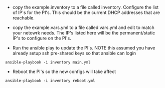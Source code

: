 

* copy the example.inventory to a file called inventory. Configure the
list of IP's for the PI's. This should be the current DHCP addresses
that are reachable.

* copy the example.vars.yml to a file called vars.yml and edit to match your
netowrk needs. The IP's listed here will be the permanent/static IP's to configure
on the PI's.

* Run the ansible play to update the PI's. NOTE this assumed you have already
setup ssh pre-shared keys so that ansible can login

```
ansible-playbook -i inventory main.yml

```

* Reboot the PI's so the new configs will take affect

```
ansible-playbook -i inventory reboot.yml

```
